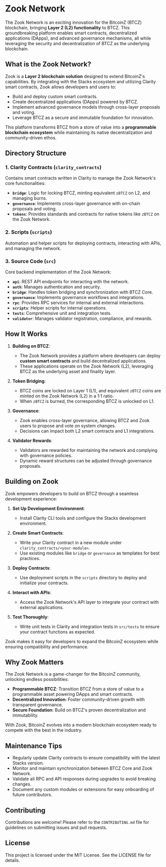 # Zook Network

The Zook Network is an exciting innovation for the BitcoinZ (BTCZ) blockchain, bringing **Layer 2 (L2) functionality** to BTCZ. This groundbreaking platform enables smart contracts, decentralized applications (DApps), and advanced governance mechanisms, all while leveraging the security and decentralization of BTCZ as the underlying blockchain.

## **What is the Zook Network?**

Zook is a **Layer 2 blockchain solution** designed to extend BitcoinZ's capabilities. By integrating with the Stacks ecosystem and utilizing Clarity smart contracts, Zook allows developers and users to:

- Build and deploy custom smart contracts.
- Create decentralized applications (DApps) powered by BTCZ.
- Implement advanced governance models through cross-layer proposals and voting.
- Leverage BTCZ as a secure and immutable foundation for innovation.

This platform transforms BTCZ from a store of value into a **programmable blockchain ecosystem** while maintaining its native decentralization and community-driven ethos.

## **Directory Structure**

### 1. **Clarity Contracts** (`clarity_contracts`)

Contains smart contracts written in Clarity to manage the Zook Network's core functionalities:

- **`bridge`**: Logic for locking BTCZ, minting equivalent `zBTCZ` on L2, and managing burns.
- **`governance`**: Implements cross-layer governance with on-chain proposals and voting.
- **`tokens`**: Provides standards and contracts for native tokens like `zBTCZ` on the Zook Network.

### 2. **Scripts** (`scripts`)

Automation and helper scripts for deploying contracts, interacting with APIs, and managing the network.

### 3. **Source Code** (`src`)

Core backend implementation of the Zook Network:

- **`api`**: REST API endpoints for interacting with the network.
- **`auth`**: Manages authentication and security.
- **`bridge`**: Handles token bridging and synchronization with BTCZ Core.
- **`governance`**: Implements governance workflows and integrations.
- **`rpc`**: Provides RPC services for internal and external interactions.
- **`scripts`**: Helper scripts for internal operations.
- **`tests`**: Comprehensive unit and integration tests.
- **`validator`**: Manages validator registration, compliance, and rewards.

## **How It Works**

1. **Building on BTCZ**:

   - The Zook Network provides a platform where developers can deploy **custom smart contracts** and build decentralized applications.
   - These applications operate on the Zook Network (L2), leveraging BTCZ as the underlying asset and finality layer.

2. **Token Bridging**:

   - BTCZ coins are locked on Layer 1 (L1), and equivalent `zBTCZ` coins are minted on the Zook Network (L2) in a 1:1 ratio.
   - When `zBTCZ` is burned, the corresponding BTCZ is unlocked on L1.

3. **Governance**:

   - Zook enables cross-layer governance, allowing BTCZ and Zook users to propose and vote on system changes.
   - Decisions can impact both L2 smart contracts and L1 integrations.

4. **Validator Rewards**:

   - Validators are rewarded for maintaining the network and complying with governance policies.
   - Dynamic reward structures can be adjusted through governance proposals.

## **Building on Zook**

Zook empowers developers to build on BTCZ through a seamless development experience:

1. **Set Up Development Environment**:

   - Install Clarity CLI tools and configure the Stacks development environment.

2. **Create Smart Contracts**:

   - Write your Clarity contract in a new module under `clarity_contracts/<your-module>`.
   - Use existing modules like `bridge` or `governance` as templates for best practices.

3. **Deploy Contracts**:

   - Use deployment scripts in the `scripts` directory to deploy and initialize your contracts.

4. **Interact with APIs**:

   - Access the Zook Network's API layer to integrate your contract with external applications.

5. **Test Thoroughly**:

   - Write unit tests in Clarity and integration tests in `src/tests` to ensure your contract functions as expected.

Zook makes it easy for developers to expand the BitcoinZ ecosystem while ensuring compatibility and performance.

## **Why Zook Matters**

The Zook Network is a game-changer for the BitcoinZ community, unlocking endless possibilities:

- **Programmable BTCZ**: Transition BTCZ from a store of value to a programmable asset powering DApps and smart contracts.
- **Decentralized Innovation**: Foster community-driven growth with transparent governance.
- **Secure Foundation**: Build on BTCZ's proven decentralization and immutability.

With Zook, BitcoinZ evolves into a modern blockchain ecosystem ready to compete with the best in the industry.

## **Maintenance Tips**

- Regularly update Clarity contracts to ensure compatibility with the latest Stacks version.
- Monitor and maintain synchronization between BTCZ Core and Zook Network.
- Validate all RPC and API responses during upgrades to avoid breaking changes.
- Document any custom modules or extensions for easy onboarding of future contributors.

## **Contributing**

Contributions are welcome! Please refer to the `CONTRIBUTING.md` file for guidelines on submitting issues and pull requests.

## **License**

This project is licensed under the MIT License. See the LICENSE file for details.

